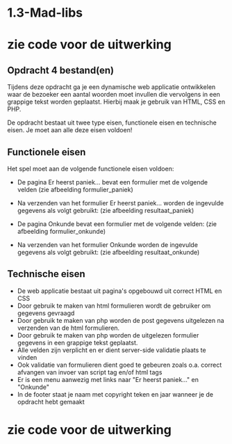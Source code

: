 # 1.3-Mad-libs

# zie code voor de uitwerking

## Opdracht 4 bestand(en)
Tijdens deze opdracht ga je een dynamische web applicatie ontwikkelen waar de bezoeker een aantal woorden moet invullen die vervolgens in een grappige tekst worden geplaatst. Hierbij maak je gebruik van HTML, CSS en PHP.

De opdracht bestaat uit twee type eisen, functionele eisen en technische eisen. Je moet aan alle deze eisen voldoen!

 

## Functionele eisen

Het spel moet aan de volgende functionele eisen voldoen:

* De pagina Er heerst paniek... bevat een formulier met de volgende velden (zie afbeelding formulier_paniek)
* Na verzenden van het formulier Er heerst paniek... worden de ingevulde gegevens als volgt gebruikt: (zie afbeelding resultaat_paniek)

* De pagina Onkunde bevat een formulier met de volgende velden: (zie afbeelding formulier_onkunde)
* Na verzenden van het formulier Onkunde worden de ingevulde gegevens als volgt gebruikt: (zie afbeelding resultaat_onkunde)
## Technische eisen

* De web applicatie bestaat uit pagina's opgebouwd uit correct HTML en CSS
* Door gebruik te maken van html formulieren wordt de gebruiker om gegevens gevraagd
* Door gebruik te maken van php worden de post gegevens uitgelezen na verzenden van de html formulieren.
* Door gebruik te maken van php worden de uitgelezen formulier gegevens in een grappige tekst geplaatst.
* Alle velden zijn verplicht en er dient server-side validatie plaats te vinden
* Ook validatie van formulieren dient goed te gebeuren zoals o.a. correct afvangen van invoer van script tag en/of html tags
* Er is een menu aanwezig met links naar "Er heerst paniek..." en "Onkunde"
* In de footer staat je naam met copyright teken en jaar wanneer je de opdracht hebt gemaakt

# zie code voor de uitwerking
